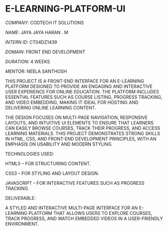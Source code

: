 # E-LEARNING-PLATFORM-UI

*COMPANY*: CODTECH IT SOLUTIONS

*NAME*: JAYA JAYA HARAN . M

*INTERN ID*: CT04DZ1439

*DOMAIN*: FRONT END DEVELOPMENT

*DURATION*: 4 WEEKS 

*MENTOR*: NEELA SANTHOSH

THIS PROJECT IS A FRONT-END INTERFACE FOR AN E-LEARNING PLATFORM DESIGNED TO PROVIDE AN ENGAGING AND INTERACTIVE USER EXPERIENCE FOR ONLINE EDUCATION. THE PLATFORM INCLUDES ESSENTIAL FEATURES SUCH AS COURSE LISTING, PROGRESS TRACKING, AND VIDEO EMBEDDING, MAKING IT IDEAL FOR HOSTING AND DELIVERING ONLINE LEARNING CONTENT.

THE DESIGN FOCUSES ON MULTI-PAGE NAVIGATION, RESPONSIVE LAYOUTS, AND INTUITIVE UI ELEMENTS TO ENSURE THAT LEARNERS CAN EASILY BROWSE COURSES, TRACK THEIR PROGRESS, AND ACCESS LEARNING MATERIALS. THIS PROJECT DEMONSTRATES STRONG SKILLS IN HTML, CSS, AND FRONT-END DEVELOPMENT PRINCIPLES, WITH AN EMPHASIS ON USABILITY AND MODERN STYLING.

TECHNOLOGIES USED:

HTML5 – FOR STRUCTURING CONTENT.

CSS3 – FOR STYLING AND LAYOUT DESIGN.

JAVASCRIPT – FOR INTERACTIVE FEATURES SUCH AS PROGRESS TRACKING.

DELIVERABLE:

A STYLED AND INTERACTIVE MULTI-PAGE INTERFACE FOR AN E-LEARNING PLATFORM THAT ALLOWS USERS TO EXPLORE COURSES, TRACK PROGRESS, AND WATCH EMBEDDED VIDEOS IN A USER-FRIENDLY ENVIRONMENT.
